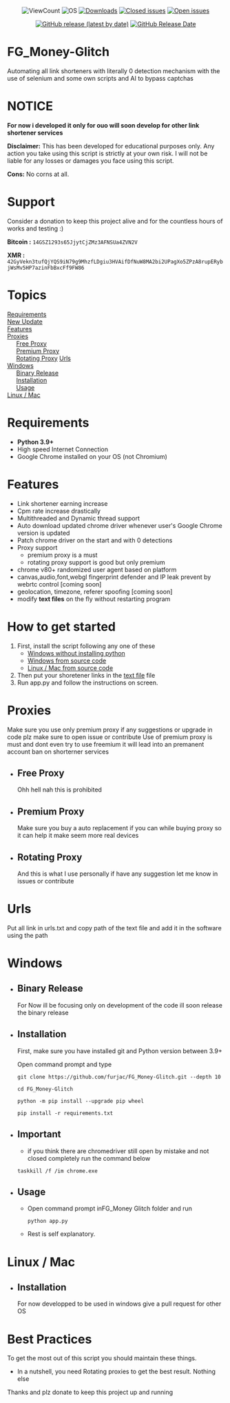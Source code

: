 <p align="center">
<img alt="ViewCount" src="https://views.whatilearened.today/views/github/furjac/FG_Money-Glitch.svg">
<img alt="OS" src="https://img.shields.io/badge/OS-Windows%20/%20Linux / Mac-success">
<a href="https://github.com/furjac/FG_Money-Glitch/releases"><img alt="Downloads" src="https://img.shields.io/github/downloads/furjac/FG_Money-Glitch/total?label=Downloads&color=success"></a>
<a href="https://github.com/furjac/FG_Money-Glitch/issues?q=is%3Aissue+is%3Aclosed"><img alt="Closed issues" src="https://img.shields.io/github/issues-closed/furjac/FG_Money-Glitch.svg"></a>
<a href="https://github.com/furjac/FG_Money-Glitch/issues?q=is%3Aissue+is%3Aopen"><img alt="Open issues" src="https://img.shields.io/github/issues/furjac/FG_Money-Glitch"></a>
</p>
<p align="center">
  <a href="https://github.com/furjac/FG_Money-Glitch/releases/latest"><img alt="GitHub release (latest by date)" src="https://img.shields.io/github/v/release/furjac/FG_Money-Glitch?color=success"></a>
  <a href="https://github.com/furjac/FG_Money-Glitch/releases/latest"><img alt="GitHub Release Date" src="https://img.shields.io/github/release-date/furjac/FG_Money-Glitch?color=success"></a>
</p>

# FG_Money-Glitch
Automating all link shorteners with literally 0 detection mechanism with the use of selenium and some own scripts and AI to bypass captchas

# NOTICE
**For now i developed it only for ouo will soon develop for other link shortener services**

**Disclaimer:** This has been developed for educational purposes only. Any action you take using this script is strictly at your own risk. I will not be liable for any losses or damages you face using this script.

**Cons:** No corns at all. 

# Support
   Consider a donation to keep this project alive and for the countless hours of works and testing :)
  
  **Bitcoin :** `14GSZ1293s65JjytCjZMz3AFNSUa4ZVN2V`
  
  **XMR :** `42GyVekn3tufQjYQS9iN79g9MhzfLDgiu3HVAifDfNuW8MA2bi2UPagXo5ZPzA8rupERybjWsMv5HP7azinFbBxcFf9FW86`

# Topics
[Requirements](https://github.com/furjac/FG_Money-Glitch#requirements)  
[New Update](https://github.com/furjac/FG_Money-Glitch#new-update)  
[Features](https://github.com/furjac/FG_Money-Glitch#features)   
[Proxies](https://github.com/furjac/FG_Money-Glitch#proxies)    
&ensp;&emsp;[Free Proxy](https://github.com/furjac/FG_Money-Glitch#free-proxy)  
&ensp;&emsp;[Premium Proxy](https://github.com/furjac/FG_Money-Glitch#premium-proxy)  
&ensp;&emsp;[Rotating Proxy](https://github.com/furjac/FG_Money-Glitch#rotating-proxy)
[Urls](https://github.com/furjac/FG_Money-Glitch#urls)    
[Windows](https://github.com/furjac/FG_Money-Glitch#windows)  
&ensp;&emsp;[Binary Release](https://github.com/furjac/FG_Money-Glitch#binary-release)  
&ensp;&emsp;[Installation](https://github.com/furjac/FG_Money-Glitch#installation)  
&ensp;&emsp;[Usage](https://github.com/furjac/FG_Money-Glitch#usage)  
[Linux / Mac](https://github.com/furjac/FG_Money-Glitch#linux--mac)


# Requirements
 * **Python 3.9+**
 * High speed Internet Connection
 * Google Chrome installed on your OS (not Chromium)


# Features
 * Link shortener earning increase 
 * Cpm rate increase drastically
 * Multithreaded and Dynamic thread support
 * Auto download updated chrome driver whenever user's Google Chrome version is updated
 * Patch chrome driver on the start and with 0 detections
 * Proxy support 
      * premium proxy is a must 
      * rotating proxy support is good but only premium
 * chrome v80+ randomized user agent based on platform
 * canvas,audio,font,webgl fingerprint defender and IP leak prevent by webrtc control [coming soon]
 * geolocation, timezone, referer spoofing [coming soon]
 * modify **text files** on the fly without restarting program

# How to get started
  1) First, install the script following any one of these   
      * [Windows without installing python](https://github.com/furjac/FG_Money-Glitch#binary-release)    
      * [Windows from source code](https://github.com/furjac/FG_Money-Glitch#installation)    
      * [Linux / Mac from source code](https://github.com/furjac/FG_Money-Glitch#linux--mac)
   2) Then put your shoretener links in the [text file](https://github.com/furjac/FG_Money-Glitch#urls) file
   5) Run app.py and follow the instructions on screen.


# Proxies
  Make sure you use only premium proxy if any suggestions or upgrade in code plz make sure to open issue or contribute
  Use of premium proxy is must and dont even try to use freemium it will lead into an premanent account ban on shorterner services


* ## Free Proxy
   Ohh hell nah this is prohibited
   
* ## Premium Proxy
   Make sure you buy a auto replacement if you can while buying proxy so it can help it make seem more real devices

* ## Rotating Proxy
   And this is what I use personally if have any suggestion let me know in issues or contribute
   
# Urls
  Put all link in urls.txt and copy path of the text file and add it in the software using the path

# Windows
* ## Binary Release

  For Now ill be focusing only on development of the code ill soon release the binary release
  
* ## Installation

  First, make sure you have installed git and Python version between 3.9+
  
  Open command prompt and type
  ```
  git clone https://github.com/furjac/FG_Money-Glitch.git --depth 10
  ```
  ```
  cd FG_Money-Glitch
  ```
  ```
  python -m pip install --upgrade pip wheel
  ```

  ```
  pip install -r requirements.txt
  ```

* ## Important
   * if you think there are chromedriver still open by mistake and not closed completely run the command below
    ```
    taskkill /f /im chrome.exe
    ```

* ## Usage
   * Open command prompt inFG_Money Glitch folder and run
        ```
        python app.py
        ```
   * Rest is self explanatory.

# Linux / Mac
* ## Installation

  For now developped to be used in windows give a pull request for other OS

 # Best Practices
  To get the most out of this script you should maintain these things.
  * In a nutshell, you need Rotating proxies to get the best result.
  Nothing else

  Thanks and plz donate to keep this project up and running
